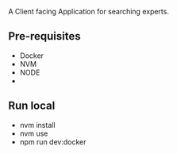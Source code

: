 A Client facing Application for searching experts.

## Pre-requisites
- Docker
- NVM
- NODE
- 

## Run local
- nvm install
- nvm use
- npm run dev:docker
